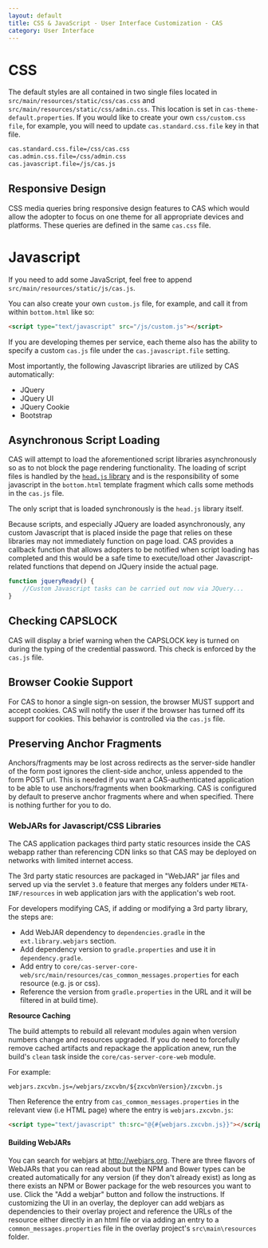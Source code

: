 ```yaml
---
layout: default
title: CSS & JavaScript - User Interface Customization - CAS
category: User Interface
---
```


# CSS

The default styles are all contained in two single files located in `src/main/resources/static/css/cas.css` and `src/main/resources/static/css/admin.css`. This location is set in `cas-theme-default.properties`.
If you would like to create your own `css/custom.css file`, for example, you will need to update `cas.standard.css.file` key in that file.

```bash
cas.standard.css.file=/css/cas.css
cas.admin.css.file=/css/admin.css
cas.javascript.file=/js/cas.js
```

## Responsive Design

CSS media queries bring responsive design features to CAS which would allow the adopter to focus on one theme for all appropriate devices and platforms. These queries are defined in the same `cas.css` file.

# Javascript

If you need to add some JavaScript, feel free to append `src/main/resources/static/js/cas.js`.

You can also create your own `custom.js` file, for example, and call it from within `bottom.html` like so:

```html
<script type="text/javascript" src="/js/custom.js"></script>
```

If you are developing themes per service, each theme also has the ability to specify a custom `cas.js` file under the `cas.javascript.file` setting.

Most importantly, the following Javascript libraries are utilized by CAS automatically:

* JQuery
* JQuery UI
* JQuery Cookie
* Bootstrap

## Asynchronous Script Loading

CAS will attempt to load the aforementioned script libraries asynchronously so as to not block the page rendering functionality.
The loading of script files is handled by the [`head.js` library](http://headjs.com) and is the responsibility of some javascript in the `bottom.html` template fragment which calls some methods in the `cas.js` file.

The only script that is loaded synchronously is the `head.js` library itself.

Because scripts, and especially JQuery are loaded asynchronously, any custom Javascript that is placed inside the page
that relies on these libraries may not immediately function on page load. CAS provides a callback function that allows
adopters to be notified when script loading has completed and this would be a safe time to execute/load other Javascript-related
functions that depend on JQuery inside the actual page.

```javascript
function jqueryReady() {
    //Custom Javascript tasks can be carried out now via JQuery...
}
```

## Checking CAPSLOCK

CAS will display a brief warning when the CAPSLOCK key is turned on during the typing of the credential password. This check is enforced by the `cas.js` file.

## Browser Cookie Support

For CAS to honor a single sign-on session, the browser MUST support and accept cookies. CAS will notify the
user if the browser has turned off its support for cookies. This behavior is controlled via the `cas.js` file.

## Preserving Anchor Fragments

Anchors/fragments may be lost across redirects as the server-side handler of the form post ignores the client-side anchor, unless appended to the form POST url. This is needed if you want a CAS-authenticated application to be able to use anchors/fragments when bookmarking. CAS is configured by default to preserve anchor fragments where and when specified. There is nothing further for you to do.

### WebJARs for Javascript/CSS Libraries

The CAS application packages third party static resources inside the CAS webapp rather than referencing CDN links so that CAS may be deployed on 
networks with limited internet access.

The 3rd party static resources are packaged in "WebJAR" jar files and served up via the servlet `3.0` feature 
that merges any folders under `META-INF/resources` in web application jars with the application's web root.

For developers modifying CAS, if adding or modifying a 3rd party library, the steps are:

- Add WebJAR dependency to `dependencies.gradle` in the `ext.library.webjars` section.
- Add dependency version to `gradle.properties` and use it in `dependency.gradle`.
- Add entry to `core/cas-server-core-web/src/main/resources/cas_common_messages.properties` for each resource (e.g. js or css). 
- Reference the version from `gradle.properties` in the URL and it will be filtered in at build time).

<div class="alert alert-info"><strong>Resource Caching</strong><p>The build attempts to rebuild all relevant modules again when version numbers change and resources upgraded. If you do need to forcefully remove cached artifacts and repackage the application anew, run the build's <code>clean</code> task inside the <code>core/cas-server-core-web</code> module.</p></div>

For example:

```properties
webjars.zxcvbn.js=/webjars/zxcvbn/${zxcvbnVersion}/zxcvbn.js
```

Then Reference the entry from `cas_common_messages.properties` in the relevant view (i.e HTML page) where the entry is `webjars.zxcvbn.js`:

```html
<script type="text/javascript" th:src="@{#{webjars.zxcvbn.js}}"></script>
```

#### Building WebJARs

You can search for webjars at http://webjars.org. There are three flavors of WebJARs that you can read about but the NPM and Bower types can be created automatically for any version (if they don't already exist) as long as there exists an NPM or Bower package for the web resources you want to use. Click the "Add a webjar" button and follow the instructions. If customizing the UI in an overlay, the deployer can add webjars as dependencies to their overlay project and reference the URLs of the resource either directly in an html file or via adding an entry to a `common_messages.properties` file in the overlay project's `src\main\resources` folder.
